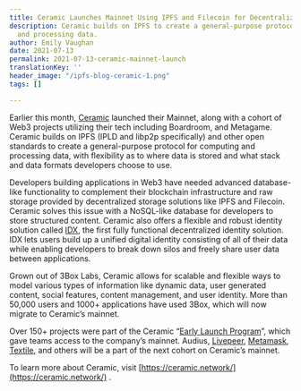 ```yaml
---
title: Ceramic Launches Mainnet Using IPFS and Filecoin for Decentralized Storage
description: Ceramic builds on IPFS to create a general-purpose protocol for computing
  and processing data.
author: Emily Vaughan
date: 2021-07-13
permalink: 2021-07-13-ceramic-mainnet-launch
translationKey: ''
header_image: "/ipfs-blog-ceramic-1.png"
tags: []

---
```

Earlier this month, [Ceramic](https://ceramic.network/) launched their Mainnet, along with a cohort of Web3 projects utilizing their tech including Boardroom, and Metagame. Ceramic builds on IPFS (IPLD and libp2p specifically) and other open standards to create a general-purpose protocol for computing and processing data, with flexibility as to where data is stored and what stack and data formats developers choose to use. 

Developers building applications in Web3 have needed advanced database-like functionality to complement their blockchain infrastructure and raw storage provided by decentralized storage solutions like IPFS and Filecoin. Ceramic solves this issue with a NoSQL-like database for developers to store structured content. Ceramic also offers a flexible and robust identity solution called [IDX](http://idx.xyz/), the first fully functional decentralized identity solution. IDX lets users build up a unified digital identity consisting of all of their data while enabling developers to break down silos and freely share user data between applications.

Grown out of 3Box Labs, Ceramic allows for scalable and flexible ways to model various types of information like dynamic data, user generated content, social features, content management, and user identity. More than 50,000 users and 1000+ applications have used 3Box, which will now migrate to Ceramic’s mainnet.

Over 150+ projects were part of the Ceramic “[Early Launch Program](https://blog.ceramic.network/ceramic-mainnet-early-launch-program/)”, which gave teams access to the company’s mainnet. Audius, [Livepeer](https://filecoin.io/blog/posts/how-filecoin-supports-video-storage/), [Metamask](https://pages.consensys.net/filecoin-metamask-snap-preview), [Textile](https://textile.io/), and others will be a part of the next cohort on Ceramic’s mainnet.

To learn more about Ceramic, visit [https://ceramic.network/](https://ceramic.network/) .